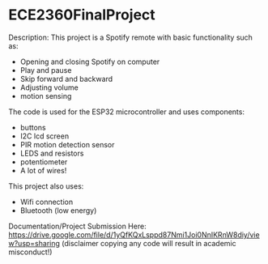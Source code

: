 # ECE2360FinalProject

Description:
This project is a Spotify remote with basic functionality such as:
- Opening and closing Spotify on computer
- Play and pause
- Skip forward and backward
- Adjusting volume
- motion sensing

The code is used for the ESP32 microcontroller and uses components:
- buttons
- I2C lcd screen
- PIR motion detection sensor
- LEDS and resistors
- potentiometer
- A lot of wires!

This project also uses:
- Wifi connection
- Bluetooth (low energy)

Documentation/Project Submission Here:
https://drive.google.com/file/d/1yQfKQxLsppd87Nmi1Joi0NnIKRnW8diy/view?usp=sharing
(disclaimer copying any code will result in academic misconduct!)
